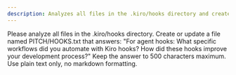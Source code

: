 ```yaml
---
description: Analyzes all files in the .kiro/hooks directory and creates a summary of automated workflows
---
```

Please analyze all files in the .kiro/hooks directory. Create or update a file named PITCH/HOOKS.txt that answers: "For agent hooks: What specific workflows did you automate with Kiro hooks? How did these hooks improve your development process?" Keep the answer to 500 characters maximum. Use plain text only, no markdown formatting.